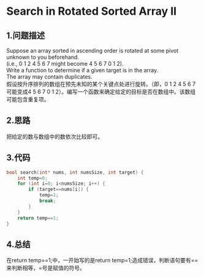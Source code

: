Search in Rotated Sorted Array II
=====

1.问题描述
-----

Suppose an array sorted in ascending order is rotated at some pivot unknown to you beforehand.<br>
(i.e., 0 1 2 4 5 6 7 might become 4 5 6 7 0 1 2).<br>
Write a function to determine if a given target is in the array.<br>
The array may contain duplicates.<br>
假设按升序排列的数组在预先未知的某个关键点处进行旋转。（即，0 1 2 4 5 6 7可能变成4 5 6 7 0 1 2）。编写一个函数来确定给定的目标是否在数组中。该数组可能包含重复项。<br>


2.思路
----

把给定的数与数组中的数依次比较即可。<br>

3.代码
---

```c
bool search(int* nums, int numsSize, int target) {
    int temp=0;
    for (int i=0; i<numsSize; i++) {
        if (target==nums[i]) {
            temp=1;
            break;
        }
    }
    return temp==1;
}
```

4.总结
----

在return temp==1;中，一开始写的是return temp=1;造成错误，判断语句要有==来判断相等，=号是赋值的符号。
